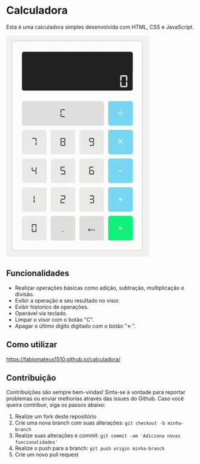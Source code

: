 # Calculadora

Esta é uma calculadora simples desenvolvida com HTML, CSS e JavaScript.<br/>

<img src= 'calc.gif'>

## Funcionalidades

- Realizar operações básicas como adição, subtração, multiplicação e divisão.
- Exibir a operação e seu resultado no visor.
- Exibir historico de operações.
- Operável via teclado.
- Limpar o visor com o botão "C".
- Apagar o último dígito digitado com o botão "←".

## Como utilizar

https://fabiomateus1510.github.io/calculadora/

## Contribuição

Contribuições são sempre bem-vindas! Sinta-se à vontade para reportar problemas ou enviar melhorias através das issues do Github. Caso você queira contribuir, siga os passos abaixo:

1. Realize um fork deste repositório
2. Crie uma nova branch com suas alterações: `git checkout -b minha-branch`
3. Realize suas alterações e commit: `git commit -am 'Adiciona novas funcionalidades'`
4. Realize o push para a branch: `git push origin minha-branch`
5. Crie um novo pull request
